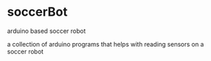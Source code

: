 soccerBot
=========

arduino based soccer robot

a collection of arduino programs that helps with reading sensors on a soccer robot
